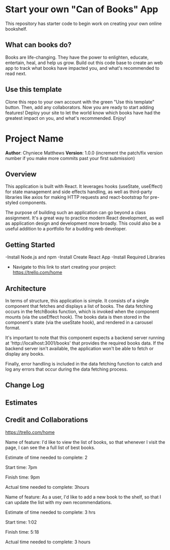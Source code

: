 # Start your own "Can of Books" App

This repository has starter code to begin work on creating your own online bookshelf.

## What can books do?

Books are life-changing. They have the power to enlighten, educate, entertain, heal, and help us grow. Build out this code base to create an web app to track what books have impacted you, and what's recommended to read next.

## Use this template

Clone this repo to your own account with the green "Use this template" button. Then, add any collaborators. Now you are ready to start adding features! Deploy your site to let the world know which books have had the greatest impact on you, and what's recommended. Enjoy!

# Project Name

**Author**: Chyniece Matthews
**Version**: 1.0.0 (increment the patch/fix version number if you make more commits past your first submission)

## Overview
This application is built with React. It leverages hooks (useState, useEffect) for state management and side effects handling, as well as third-party libraries like axios for making HTTP requests and react-bootstrap for pre-styled components.

The purpose of building such an application can go beyond a class assignment. It's a great way to practice modern React development, as well as application design and development more broadly. This could also be a useful addition to a portfolio for a budding web developer.

## Getting Started
-Install Node.js and npm
-Install Create React App
-Install Required Libraries
- Navigate to this link to start creating your project: https://trello.com/home

## Architecture
In terms of structure, this application is simple. It consists of a single component that fetches and displays a list of books. The data fetching occurs in the fetchBooks function, which is invoked when the component mounts (via the useEffect hook). The books data is then stored in the component's state (via the useState hook), and rendered in a carousel format.

It's important to note that this component expects a backend server running at 'http://localhost:3001/books' that provides the required books data. If the backend server isn't available, the application won't be able to fetch or display any books.

Finally, error handling is included in the data fetching function to catch and log any errors that occur during the data fetching process.

## Change Log

## Estimates

## Credit and Collaborations
https://trello.com/home

Name of feature: I'd like to view the list of books, so that whenever I visit the page, I can see the a full list of best books.

Estimate of time needed to complete: 2

Start time: 7pm

Finish time: 9pm

Actual time needed to complete: 3hours


Name of feature: As a user, I'd like to add a new book to the shelf, so that I can update the list with my own recommendations.

Estimate of time needed to complete: 3 hrs

Start time: 1:02

Finish time: 5:18

Actual time needed to complete: 3 hours